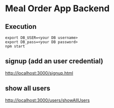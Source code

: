 # Meal Order App Backend
## Execution
```shell
export DB_USER=<your DB username>
export DB_pass=<your DB password>
npm start
```
## signup (add an user credential)
[http://localhost:3000/signup.html](http://localhost:3000/signup.html)
## show all users
[http://localhost:3000/users/showAllUsers](http://localhost:3000/users/showAllUsers)
